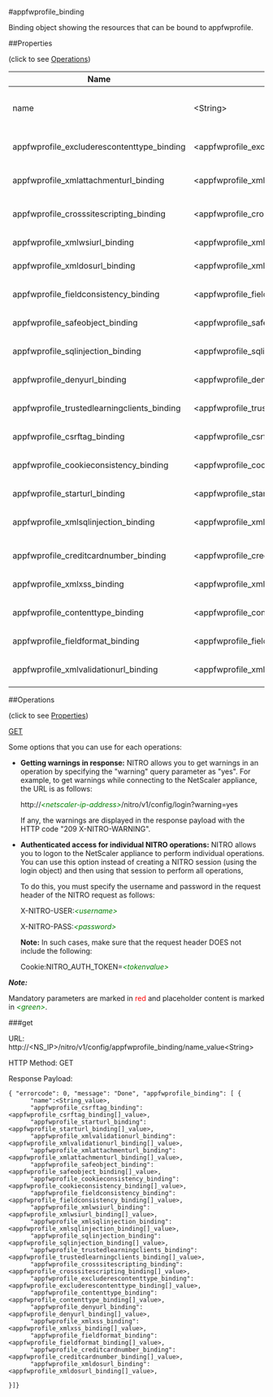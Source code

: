 #appfwprofile_binding

Binding object showing the resources that can be bound to appfwprofile.


##Properties 
<span>(click to see [Operations](#operations))</span>


<table><thead><tr><th>Name</th><th> Data Type</th><th> Permissions</th><th>Description</th></tr></thead><tbody><tr><td>name</td><td>&lt;String></td><td>Read-write</td><td>Name of the application firewall profile.&lt;br>Minimum length = 1</td><tr><tr><td>appfwprofile_excluderescontenttype_binding</td><td>&lt;appfwprofile_excluderescontenttype_binding[]></td><td>Read-only</td><td>excluderescontenttype that can be bound to appfwprofile.</td><tr><tr><td>appfwprofile_xmlattachmenturl_binding</td><td>&lt;appfwprofile_xmlattachmenturl_binding[]></td><td>Read-only</td><td>xmlattachmenturl that can be bound to appfwprofile.</td><tr><tr><td>appfwprofile_crosssitescripting_binding</td><td>&lt;appfwprofile_crosssitescripting_binding[]></td><td>Read-only</td><td>crosssitescripting that can be bound to appfwprofile.</td><tr><tr><td>appfwprofile_xmlwsiurl_binding</td><td>&lt;appfwprofile_xmlwsiurl_binding[]></td><td>Read-only</td><td>xmlwsiurl that can be bound to appfwprofile.</td><tr><tr><td>appfwprofile_xmldosurl_binding</td><td>&lt;appfwprofile_xmldosurl_binding[]></td><td>Read-only</td><td>xmldosurl that can be bound to appfwprofile.</td><tr><tr><td>appfwprofile_fieldconsistency_binding</td><td>&lt;appfwprofile_fieldconsistency_binding[]></td><td>Read-only</td><td>fieldconsistency that can be bound to appfwprofile.</td><tr><tr><td>appfwprofile_safeobject_binding</td><td>&lt;appfwprofile_safeobject_binding[]></td><td>Read-only</td><td>safeobject that can be bound to appfwprofile.</td><tr><tr><td>appfwprofile_sqlinjection_binding</td><td>&lt;appfwprofile_sqlinjection_binding[]></td><td>Read-only</td><td>sqlinjection that can be bound to appfwprofile.</td><tr><tr><td>appfwprofile_denyurl_binding</td><td>&lt;appfwprofile_denyurl_binding[]></td><td>Read-only</td><td>denyurl that can be bound to appfwprofile.</td><tr><tr><td>appfwprofile_trustedlearningclients_binding</td><td>&lt;appfwprofile_trustedlearningclients_binding[]></td><td>Read-only</td><td>trustedlearningclients that can be bound to appfwprofile.</td><tr><tr><td>appfwprofile_csrftag_binding</td><td>&lt;appfwprofile_csrftag_binding[]></td><td>Read-only</td><td>csrftag that can be bound to appfwprofile.</td><tr><tr><td>appfwprofile_cookieconsistency_binding</td><td>&lt;appfwprofile_cookieconsistency_binding[]></td><td>Read-only</td><td>cookieconsistency that can be bound to appfwprofile.</td><tr><tr><td>appfwprofile_starturl_binding</td><td>&lt;appfwprofile_starturl_binding[]></td><td>Read-only</td><td>starturl that can be bound to appfwprofile.</td><tr><tr><td>appfwprofile_xmlsqlinjection_binding</td><td>&lt;appfwprofile_xmlsqlinjection_binding[]></td><td>Read-only</td><td>xmlsqlinjection that can be bound to appfwprofile.</td><tr><tr><td>appfwprofile_creditcardnumber_binding</td><td>&lt;appfwprofile_creditcardnumber_binding[]></td><td>Read-only</td><td>creditcardnumber that can be bound to appfwprofile.</td><tr><tr><td>appfwprofile_xmlxss_binding</td><td>&lt;appfwprofile_xmlxss_binding[]></td><td>Read-only</td><td>xmlxss that can be bound to appfwprofile.</td><tr><tr><td>appfwprofile_contenttype_binding</td><td>&lt;appfwprofile_contenttype_binding[]></td><td>Read-only</td><td>contenttype that can be bound to appfwprofile.</td><tr><tr><td>appfwprofile_fieldformat_binding</td><td>&lt;appfwprofile_fieldformat_binding[]></td><td>Read-only</td><td>fieldformat that can be bound to appfwprofile.</td><tr><tr><td>appfwprofile_xmlvalidationurl_binding</td><td>&lt;appfwprofile_xmlvalidationurl_binding[]></td><td>Read-only</td><td>xmlvalidationurl that can be bound to appfwprofile.</td><tr></tbody></table>
##Operations 
<span>(click to see [Properties](#properties))</span>


[GET](#get)


Some options that you can use for each operations:
<ul><li><p><b>Getting warnings in response:</b> NITRO allows you to get warnings in an operation by specifying the "warning" query parameter as "yes". For example, to get warnings while connecting to the NetScaler appliance, the URL is as follows:</p><p>http://<span style="color:green;font-style:italic;">&lt;netscaler-ip-address&gt;</span>/nitro/v1/config/login?warning=yes</p><p>If any, the warnings are displayed in the response payload with the HTTP code "209 X-NITRO-WARNING".</p></li><li><p><b>Authenticated access for individual NITRO operations:</b> NITRO allows you to logon to the NetScaler appliance to perform individual operations. You can use this option instead of creating a NITRO session (using the login object) and then using that session to perform all operations,</p><p>To do this, you must specify the username and password in the request header of the NITRO request as follows:</p><p>X-NITRO-USER:<span style="color:green;font-style:italic;">&lt;username&gt;</span></p><p>X-NITRO-PASS:<span style="color:green;font-style:italic;">&lt;password&gt;</span></p><p><b>Note:</b> In such cases, make sure that the request header DOES not include the following:</p><p>Cookie:NITRO_AUTH_TOKEN=<span style="color:green;font-style:italic;">&lt;tokenvalue&gt;</span></p></li></ul>



***Note:*** 
Mandatory parameters are marked in <span style="color:#FF0000;">red</span> and placeholder content is marked in <span style="color:green;font-style:italic">&lt;green&gt;</span>.

###get



URL: http://&lt;NS_IP&gt;/nitro/v1/config/appfwprofile_binding/name_value&lt;String&gt;
HTTP Method: GET
Response Payload: ```{ "errorcode": 0, "message": "Done", "appfwprofile_binding": [ {      "name":<String_value>,      "appfwprofile_csrftag_binding":<appfwprofile_csrftag_binding[]_value>,      "appfwprofile_starturl_binding":<appfwprofile_starturl_binding[]_value>,      "appfwprofile_xmlvalidationurl_binding":<appfwprofile_xmlvalidationurl_binding[]_value>,      "appfwprofile_xmlattachmenturl_binding":<appfwprofile_xmlattachmenturl_binding[]_value>,      "appfwprofile_safeobject_binding":<appfwprofile_safeobject_binding[]_value>,      "appfwprofile_cookieconsistency_binding":<appfwprofile_cookieconsistency_binding[]_value>,      "appfwprofile_fieldconsistency_binding":<appfwprofile_fieldconsistency_binding[]_value>,      "appfwprofile_xmlwsiurl_binding":<appfwprofile_xmlwsiurl_binding[]_value>,      "appfwprofile_xmlsqlinjection_binding":<appfwprofile_xmlsqlinjection_binding[]_value>,      "appfwprofile_sqlinjection_binding":<appfwprofile_sqlinjection_binding[]_value>,      "appfwprofile_trustedlearningclients_binding":<appfwprofile_trustedlearningclients_binding[]_value>,      "appfwprofile_crosssitescripting_binding":<appfwprofile_crosssitescripting_binding[]_value>,      "appfwprofile_excluderescontenttype_binding":<appfwprofile_excluderescontenttype_binding[]_value>,      "appfwprofile_contenttype_binding":<appfwprofile_contenttype_binding[]_value>,      "appfwprofile_denyurl_binding":<appfwprofile_denyurl_binding[]_value>,      "appfwprofile_xmlxss_binding":<appfwprofile_xmlxss_binding[]_value>,      "appfwprofile_fieldformat_binding":<appfwprofile_fieldformat_binding[]_value>,      "appfwprofile_creditcardnumber_binding":<appfwprofile_creditcardnumber_binding[]_value>,      "appfwprofile_xmldosurl_binding":<appfwprofile_xmldosurl_binding[]_value>,}]}```




